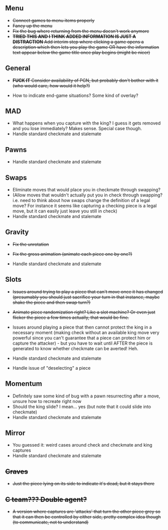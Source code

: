 ## Menu

- ~~Connect games to menu items properly~~
- ~~Fancy up the menu~~
- ~~Fix the bug where returning from the menu doesn't work anymore~~
- ~~__TRIED THIS AND I THINK ADDED INFORMATION IS JUST A DISTRACTION__ Add interim step where clicking a game opens a description which then lets you play the game OR have the information text appear below the game title once play begins (might be nicer)~~

## General

- ~~__FUCK IT__ Consider availability of PGN, but probably don't bother with it (who would care, how would it help?)~~

- How to indicate end-game situations? Some kind of overlay?

## MAD

- What happens when you capture with the king? I guess it gets removed and you lose immediately? Makes sense. Special case though.
- Handle standard checkmate and stalemate

## Pawns

- Handle standard checkmate and stalemate

## Swaps

- Eliminate moves that would place you in checkmate through swapping?
- (Allow moves that wouldn't actually put you in check through swapping? i.e. need to think about how swaps change the definition of a legal move? For instance it seems like capturing a checking piece is a legal move, but it can easily just leave you still in check)
- Handle standard checkmate and stalemate

## Gravity

- ~~Fix the unrotation~~
- ~~Fix the gross animation (animate each piece one by one?)~~

- Handle standard checkmate and stalemate

## Slots

- ~~Issues around trying to play a piece that can't move once it has changed (presumably you should just sacrifice your turn in that instance, maybe shake the piece and then swap turn?)~~
- ~~Animate piece randomization right? Like a slot machine? Or even just flicker the piece a few times actually, that would be fine.~~

- Issues around playing a piece that then cannot protect the king in a necessary moment (making check without an available king move very powerful since you can't guarantee that a piece can protect him or capture the attacker) - but you have to wait until AFTER the piece is generated to know whether checkmate can be averted! Heh.
- Handle standard checkmate and stalemate
- Handle issue of "deselecting" a piece

## Momentum

- Definitely saw some kind of bug with a pawn resurrecting after a move, unsure how to recreate right now
- Should the king slide? I mean... yes (but note that it could slide into checkmate)
- Handle standard checkmate and stalemate


## Mirror

- You guessed it: weird cases around check and checkmate and king captures
- Handle standard checkmate and stalemate

## ~~Graves~~

- ~~Just the piece lying on its side to indicate it's dead, but it stays there~~

## ~~C team??? Double agent?~~

- ~~A version where captures are 'attacks' that turn the other piece grey so that it can then be controlled by either side, pretty complex idea though (to communicate, not to understand)~~
